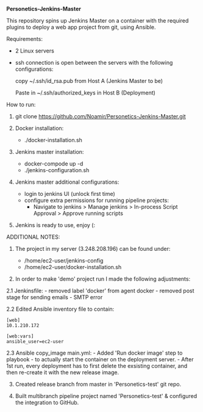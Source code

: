 **Personetics-Jenkins-Master**

This repository spins up Jenkins Master on a container with the required plugins to deploy a web app project from git, using Ansible.

Requirements:
- 2 Linux servers
- ssh connection is open between the servers with the following configurations:
  
	copy ~/.ssh/id_rsa.pub from Host A (Jenkins Master to be)

	Paste in ~/.ssh/authorized_keys in Host B (Deployment)

How to run:

1. git clone https://github.com/Noamir/Personetics-Jenkins-Master.git

2. Docker installation:
	- ./docker-installation.sh

3. Jenkins master installation:
	-  docker-compode up -d
	- ./jenkins-configuration.sh

4. Jenkins master additional configurations: 
	- login to jenkins UI (unlock first time)
	- configure extra permissions for running pipeline projects:
		- Navigate to jenkins > Manage jenkins > In-process Script Approval > Approve running scripts

5. Jenkins is ready to use, enjoy (:


ADDITIONAL NOTES:
1. The project in my server (3.248.208.196) can be found under: 
	- /home/ec2-user/jenkins-config 
	- /home/ec2-user/docker-installation.sh

2. In order to make 'demo' project run I made the following adjustments:

2.1 Jenkinsfile:
	- removed label 'docker' from agent docker
	- removed post stage for sending emails - SMTP error
	
2.2 Edited Ansible inventory file to contain:
  
	[web]
	10.1.210.172
	
	[web:vars]
	ansible_user=ec2-user
	
2.3 Ansible copy_image main.yml:
	- Added 'Run docker image' step to playbook - to actually start the container on the deployment server.
	- After 1st run, every deployment has to first delete the exsisting container, and then re-create it with the new release image.

3. Created release branch from master in 'Personetics-test' git repo.

4. Built multibranch pipeline project named 'Personetics-test' & configured the integration to GitHub.
